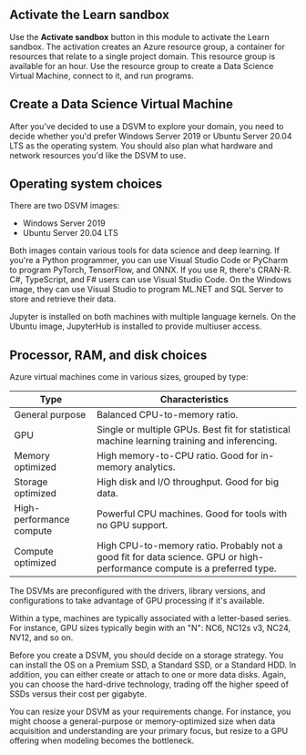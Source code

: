 ## Activate the Learn sandbox

Use the **Activate sandbox** button in this module to activate the Learn sandbox. The activation creates an Azure resource group, a container for resources that relate to a single project domain. This resource group is available for an hour. Use the resource group to create a Data Science Virtual Machine, connect to it, and run programs.

## Create a Data Science Virtual Machine

After you've decided to use a DSVM to explore your domain, you need to decide whether you'd prefer Windows Server 2019 or Ubuntu Server 20.04 LTS as the operating system. You should also plan what hardware and network resources you'd like the DSVM to use.

## Operating system choices

There are two DSVM images:

* Windows Server 2019
* Ubuntu Server 20.04 LTS

Both images contain various tools for data science and deep learning. If you're a Python programmer, you can use Visual Studio Code or PyCharm to program PyTorch, TensorFlow, and ONNX. If you use R, there's CRAN-R. C#, TypeScript, and F# users can use Visual Studio Code. On the Windows image, they can use Visual Studio to program ML.NET and SQL Server to store and retrieve their data.

Jupyter is installed on both machines with multiple language kernels. On the Ubuntu image, JupyterHub is installed to provide multiuser access.

## Processor, RAM, and disk choices

Azure virtual machines come in various sizes, grouped by type:

| Type | Characteristics |
| - |- |
| General purpose | Balanced CPU-to-memory ratio. |
| GPU | Single or multiple GPUs. Best fit for statistical machine learning training and inferencing. |
| Memory optimized | High memory-to-CPU ratio. Good for in-memory analytics. |
| Storage optimized | High disk and I/O throughput. Good for big data. |
| High-performance compute | Powerful CPU machines. Good for tools with no GPU support. |
| Compute optimized | High CPU-to-memory ratio. Probably not a good fit for data science. GPU or high-performance compute is a preferred type.|

The DSVMs are preconfigured with the drivers, library versions, and configurations to take advantage of GPU processing if it's available.

Within a type, machines are typically associated with a letter-based series. For instance, GPU sizes typically begin with an "N": NC6, NC12s v3, NC24, NV12, and so on.

Before you create a DSVM, you should decide on a storage strategy. You can install the OS on a Premium SSD, a Standard SSD, or a Standard HDD. In addition, you can either create or attach to one or more data disks. Again, you can choose the hard-drive technology, trading off the higher speed of SSDs versus their cost per gigabyte.

You can resize your DSVM as your requirements change. For instance, you might choose a general-purpose or memory-optimized size when data acquisition and understanding are your primary focus, but resize to a GPU offering when modeling becomes the bottleneck.
